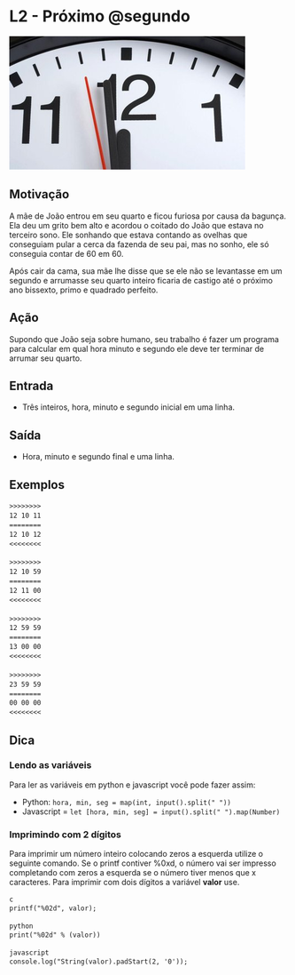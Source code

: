 # L2 - Próximo @segundo

![ponteiros de um relógio]( cover.jpg)

## Motivação

A mãe de João entrou em seu quarto e ficou furiosa por causa da bagunça. Ela deu um grito bem alto e acordou o coitado do João que estava no terceiro sono. Ele sonhando que estava contando as ovelhas que conseguiam pular a cerca da fazenda de seu pai, mas no sonho, ele só conseguia contar de 60 em 60.

Após cair da cama, sua mãe lhe disse que se ele não se levantasse em um segundo e arrumasse seu quarto inteiro ficaria de castigo até o próximo ano bissexto, primo e quadrado perfeito.

## Ação

Supondo que João seja sobre humano, seu trabalho é fazer um programa para calcular em qual hora minuto e segundo ele deve ter terminar de arrumar seu quarto.

## Entrada

* Três inteiros, hora, minuto e segundo inicial em uma linha.

## Saída

* Hora, minuto e segundo final e uma linha.

## Exemplos

``` txt
>>>>>>>>
12 10 11
========
12 10 12
<<<<<<<<

>>>>>>>>
12 10 59
========
12 11 00
<<<<<<<<

>>>>>>>>
12 59 59
========
13 00 00
<<<<<<<<

>>>>>>>>
23 59 59
========
00 00 00
<<<<<<<<
```

## Dica

### Lendo as variáveis

Para ler as variáveis em python e javascript você pode fazer assim:

* Python: `hora, min, seg = map(int, input().split(" "))`
* Javascript = `let [hora, min, seg] = input().split(" ").map(Number)`

### Imprimindo com 2 dígitos

Para imprimir um número inteiro colocando zeros a esquerda utilize o seguinte comando. Se o printf contiver %0xd, o número vai ser impresso completando com zeros a esquerda se o número tiver menos que x caracteres. Para imprimir com dois dígitos a variável **valor** use.

```
c
printf("%02d", valor);

python
print("%02d" % (valor))

javascript
console.log("String(valor).padStart(2, '0'));
```
